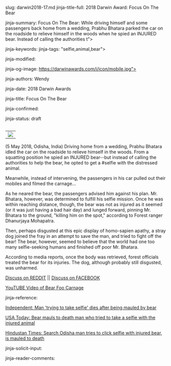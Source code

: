 slug: darwin2018-17.md
jinja-title-full: 2018 Darwin Award: Focus On The Bear

jinja-summary: Focus On The Bear: While driving himself and some passengers back home from a wedding, Prabhu Bhatara parked the car on the roadside to relieve himself in the woods when he spied an INJURED bear. Instead of calling the authorities t">

jinja-keywords:
jinja-tags: "selfie,animal,bear">

jinja-modified:

jinja-og-image: https://darwinawards.com/i/icon/mobile.jpg">

jinja-authors: Wendy

jinja-date: 2018 Darwin Awards


jinja-title: Focus On The Bear


jinja-confirmed:

jinja-status: draft

<TABLE border=0 align=right><TR><TD align=center>
<A href="http://cgi.darwinawards.com/cgi/search.pl?keywords=category%3Dvehicle&swishindex=stories.data&show_description=yes&maxdisplay=10&maxresults=50"><IMG src="/i/icon/mobile.jpg" border=0></A>
</TD></TR></TABLE>

(5 May 2018, Odisha, India) Driving home from a wedding, Prabhu Bhatara
idled the car on the roadside to relieve himself in the woods. From a
squatting position he spied an INJURED bear--but instead of calling the
authorities to help the bear, he opted to get a #selfie with the distressed
animal.

Meanwhile, instead of intervening, the passengers in his car pulled out
their mobiles and filmed the carnage...

As he neared the bear, the passengers advised him against his plan.
Mr. Bhatara, however, was determined to fulfill his selfie mission. Once he
was within reaching distance, though, the bear was not as injured as it
seemed (or it was just having a bad hair day) and lunged forward, pinning
Mr. Bhatara to the ground, "killing him on the spot," according to Forest
ranger Dhanurjaya Mohapatra.

Then, perhaps disgusted at this epic display of homo-sapien apathy, a stray
dog joined the fray in an attempt to save the man, and tried to fight off
the bear! The bear, however, seemed to believe that the world had one too
many selfie-seeking humans and finished off poor Mr. Bhatara.

According to media reports, once the body was retrieved, forest officials
treated the bear for its injuries. The dog, although probably still
disgusted, was unharmed.

<A href="https://www.reddit.com/r/DarwinAwards/comments/a7tu54/">Discuss on REDDIT</A> || <A href="https://www.facebook.com/TheDarwinAwards/posts/10155674401287553">Discuss on FACEBOOK</A>

<A href="https://www.youtube.com/watch?v=3DgzSxevUiZ9M">YouTUBE Video of Bear Foo Carnage</A>

jinja-reference:

<A href=https://www.independent.co.uk/news/world/asia/man-bear-selfie-video-mauled-death-selfies-india-odisha-asia-a8335806.html>Independent: Man 'trying to take selfie' dies after being mauled by bear</A><BR>

<A href=https://www.usatoday.com/story/news/world/2018/05/07/bear-mauls-death-indian-man-who-tried-take-selfie/585843002/>USA Today: Bear mauls to death man who tried to take a selfie with the injured animal</A><BR>

<A href=https://www.hindustantimes.com/india-news/bear-kills-man-trying-to-click-selfie-with-it-third-such-death-in-odisha/story-FjOuM94Is0DDZiKJoEzWsJ.html>Hindustan Times: Search Odisha man tries to click selfie with injured bear, is mauled to death</A>

</P>

jinja-solicit-input:

jinja-reader-comments:



<!--#include file=nav_2018.html -->


